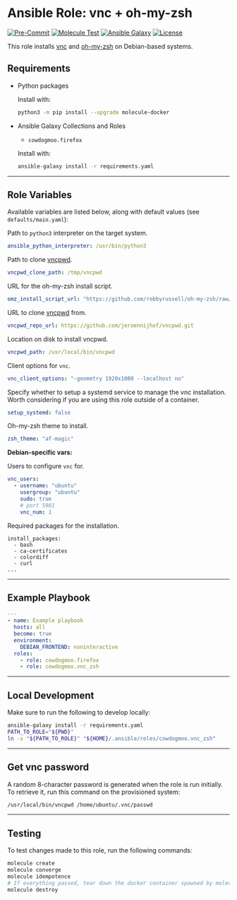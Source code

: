 # Ansible Role: vnc + oh-my-zsh

[![Pre-Commit](https://github.com/cowdogmoo/ansible-vnc-zsh/actions/workflows/pre-commit.yaml/badge.svg)](https://github.com/cowdogmoo/ansible-vnc-zsh/actions/workflows/pre-commit.yaml)
[![Molecule Test](https://github.com/cowdogmoo/ansible-vnc-zsh/actions/workflows/molecule.yaml/badge.svg)](https://github.com/cowdogmoo/ansible-vnc-zsh/actions/workflows/molecule.yaml)
[![Ansible Galaxy](https://img.shields.io/badge/Galaxy-cowdogmoo.vnc_zsh-660198.svg?style=flat)](https://galaxy.ansible.com/cowdogmoo/vnc_zsh)
[![License](https://img.shields.io/github/license/CowDogMoo/ansible-vnc-zsh?label=License&style=flat&color=blue&logo=github)](https://github.com/CowDogMoo/ansible-vnc-zsh/blob/main/LICENSE)

This role installs [vnc](https://tigervnc.org/) and
[oh-my-zsh](https://ohmyz.sh/) on Debian-based systems.

## Requirements

- Python packages

  Install with:

  ```bash
  python3 -m pip install --upgrade molecule-docker
  ```

- Ansible Galaxy Collections and Roles

  - `cowdogmoo.firefox`

  Install with:

  ```bash
  ansible-galaxy install -r requirements.yaml
  ```

---

## Role Variables

Available variables are listed below, along with default values (see `defaults/main.yaml`):

Path to `python3` interpreter on the target system.

```yaml
ansible_python_interpreter: /usr/bin/python3
```

Path to clone [vncpwd](https://github.com/jeroennijhof/vncpwd).

```yaml
vncpwd_clone_path: /tmp/vncpwd
```

URL for the oh-my-zsh install script.

```yaml
omz_install_script_url: "https://github.com/robbyrussell/oh-my-zsh/raw/master/tools/install.sh"
```

URL to clone [vncpwd](https://github.com/jeroennijhof/vncpwd) from.

```yaml
vncpwd_repo_url: https://github.com/jeroennijhof/vncpwd.git
```

Location on disk to install vncpwd.

```yaml
vncpwd_path: /usr/local/bin/vncpwd
```

Client options for `vnc`.

```yaml
vnc_client_options: "-geometry 1920x1080 --localhost no"
```

Specify whether to setup a systemd service to manage
the vnc installation. Worth considering if you are
using this role outside of a container.

```yaml
setup_systemd: false
```

Oh-my-zsh theme to install.

```yaml
zsh_theme: "af-magic"
```

**Debian-specific vars:**

Users to configure `vnc` for.

```yaml
vnc_users:
  - username: "ubuntu"
    usergroup: "ubuntu"
    sudo: true
    # port 5901
    vnc_num: 1
```

Required packages for the installation.

```yaml:
install_packages:
  - bash
  - ca-certificates
  - colordiff
  - curl
...
```

---

## Example Playbook

```yaml
---
- name: Example playbook
  hosts: all
  become: true
  environment:
    DEBIAN_FRONTEND: noninteractive
  roles:
    - role: cowdogmoo.firefox
    - role: cowdogmoo.vnc_zsh
```

---

## Local Development

Make sure to run the following to develop locally:

```bash
ansible-galaxy install -r requirements.yaml
PATH_TO_ROLE="${PWD}"
ln -s "${PATH_TO_ROLE}" "${HOME}/.ansible/roles/cowdogmoo.vnc_zsh"
```

---

## Get vnc password

A random 8-character password is generated when the role
is run initially. To retrieve it, run this command on the
provisioned system:

```bash
/usr/local/bin/vncpwd /home/ubuntu/.vnc/passwd
```

---

## Testing

To test changes made to this role, run the following commands:

```bash
molecule create
molecule converge
molecule idempotence
# If everything passed, tear down the docker container spawned by molecule:
molecule destroy
```
